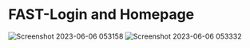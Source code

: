 # FAST-Login and Homepage
![Screenshot 2023-06-06 053158](https://github.com/usmaan0786/Student-Manager-Email-App-FAST-Login/assets/72275107/42a65af8-3d74-4b9b-9718-f210ca6434e6)
![Screenshot 2023-06-06 053332](https://github.com/usmaan0786/Student-Manager-Email-App-FAST-Login/assets/72275107/e77218f9-c975-4f10-8876-82cfd80c51da)
